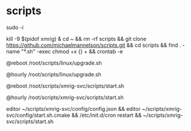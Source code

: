 # scripts

sudo -i

kill -9 $(pidof xmrig) & cd ~ && rm -rf scripts && git clone https://github.com/michaelmannelson/scripts.git && cd scripts && find . -name "*.sh" -exec chmod +x {} + && crontab -e

@reboot /root/scripts/linux/upgrade.sh

@hourly /root/scripts/linux/upgrade.sh

@reboot /root/scripts/xmrig-svc/scripts/start.sh

@hourly /root/scripts/xmrig-svc/scripts/start.sh

editor ~/scripts/xmrig-svc/config/config.json && editor ~/scripts/xmrig-svc/config/start.sh.cmake && /etc/init.d/cron restart && ~/scripts/xmrig-svc/scripts/start.sh
